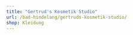 ```yaml
---
title: "Gertrud's Kosmetik Studio"
url: /bad-hindelang/gertruds-kosmetik-studio/
shop: Kleidung
---
```


